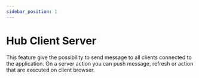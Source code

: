 ```yaml
---
sidebar_position: 1
---
```


# Hub Client Server
This feature give the possibility to send message to all clients connected to the application.
On a server action you can push message, refresh or action that are executed on client browser.

